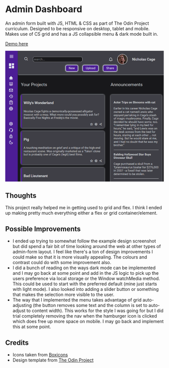 # Admin Dashboard

An admin form built with JS, HTML & CSS as part of The Odin Project curriculum. Designed to be responsive on desktop, tablet and mobile. Makes use of CS grid and has a JS collapsible menu & dark mode built in. 

[Demo here](https://casssb.github.io/admin-dashboard/)

![Image of live version](./img/admin-form2.PNG)

## Thoughts
This project really helped me in getting used to grid and flex. I think I ended up making pretty much everything either a flex or grid container/element. 

## Possible Improvements
* I ended up trying to somewhat follow the example design screenshot but did spend a fair bit of time looking around the web at other types of admin-form layout. I feel like there's a ton of design improvements I could make so that it is more visually appealing. The colours and contrast could do with some improvement also.
* I did a bunch of reading on the ways dark mode can be implemented and I may go back at some point and add in the JS logic to pick up the users preference via local storage or the Window watchMedia method. This could be used to start with the preferred default (mine just starts with light mode). I also looked into adding a slider button or something that makes the selection more visible to the user.
* The way that I implemented the menu takes advantage of grid auto-adjusting (the button removes some text and the column is set to auto-adjust to content width). This works for the style I was going for but I did trial completely removing the nav when the hamburger icon is clicked which does free up more space on mobile. I may go back and implement this at some point.

## Credits
* Icons taken from [Boxicons](https://boxicons.com/)
* Design template from [The Odin Project](https://cdn.statically.io/gh/TheOdinProject/curriculum/main/html_css/grid-lessons/project-dashboard/dashboard-project.png/)
